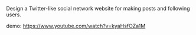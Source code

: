 Design a Twitter-like social network website for making posts and following users.

demo: https://www.youtube.com/watch?v=kyaHsfOZa1M
